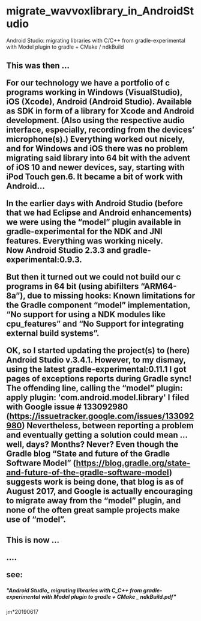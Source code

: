 # migrate_wavvoxlibrary_in_AndroidStudio
Android Studio: migrating libraries with C/C++ from gradle-experimental with Model plugin to gradle + CMake / ndkBuild

<h2>
This was then …

For our technology we have a portfolio of c programs working in Windows (VisualStudio), iOS (Xcode), Android (Android Studio).
Available as SDK in form of a library for Xcode and Android development.  (Also using the respective audio interface, especially, recording from the devices’ microphone(s).)
Everything worked out nicely, and for Windows and iOS there was no problem migrating said library into 64 bit with the advent of iOS 10 and newer devices, say, starting with iPod Touch gen.6.
It became a bit of work with Android… 

In the earlier days with Android Studio (before that we had Eclipse and Android enhancements)  we were using the “model” plugin available in gradle-experimental for the NDK and JNI features.  Everything was working nicely.  
Now Android Studio 2.3.3 and gradle-experimental:0.9.3. 

But then it turned out we could not build our c programs in 64 bit (using abifilters “ARM64-8a”), due to missing hooks: 
Known limitations for the Gradle component “model” implementation, “No support for using a NDK modules like cpu_features” and “No Support for integrating external build systems”.

OK, so I started updating the project(s) to (here) Android Studio v.3.4.1.   However, to my dismay, using the latest gradle-experimental:0.11.1 I got pages of exceptions reports during Gradle sync!  The offending line, calling the “model” plugin: 
apply plugin: 'com.android.model.library'
I filed with Google issue # 133092980 (https://issuetracker.google.com/issues/133092980)
Nevertheless, between reporting a problem and eventually getting a solution could mean … well,  days?  Months?  Never?
Even though the Gradle blog “State and future of the Gradle Software Model” (https://blog.gradle.org/state-and-future-of-the-gradle-software-model) suggests work is being done, that blog is as of August 2017, and Google is actually encouraging to migrate away from the “model” plugin, and none of the often great sample projects make use of “model”. 

<h2>
This is now …

....

see:
<h5>
  "Android Studio_ migrating libraries with C_C++ from gradle-experimental with Model plugin 
        to gradle + CMake _ ndkBuild.pdf"
</h5>




jm*20190617
